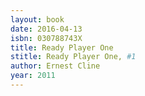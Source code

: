 ```yaml
---
layout: book
date: 2016-04-13
isbn: 030788743X
title: Ready Player One 
stitle: Ready Player One, #1
author: Ernest Cline
year: 2011
---
```

